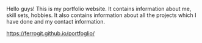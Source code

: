 Hello guys! This is my portfolio website. It contains information about me, skill sets, hobbies. It also contains information about all the projects which I have done and my contact information.

https://ferrogit.github.io/portfoglio/
